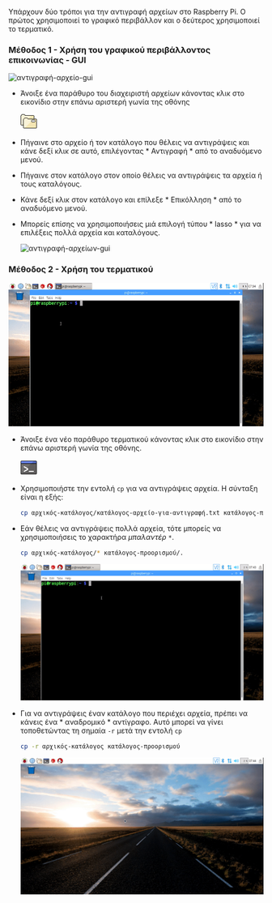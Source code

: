 Υπάρχουν δύο τρόποι για την αντιγραφή αρχείων στο Raspberry Pi. Ο πρώτος χρησιμοποιεί το γραφικό περιβάλλον και ο δεύτερος χρησιμοποιεί το τερματικό.

### Μέθοδος 1 - Χρήση του γραφικού περιβάλλοντος επικοινωνίας - GUI

![αντιγραφή-αρχείο-gui](images/copy-file-gui.gif)

- Άνοιξε ένα παράθυρο του διαχειριστή αρχείων κάνοντας κλικ στο εικονίδιο στην επάνω αριστερή γωνία της οθόνης

   ![διαχειριστής-αρχείων](images/file-manager.png)

- Πήγαινε στο αρχείο ή τον κατάλογο που θέλεις να αντιγράψεις και κάνε δεξί κλικ σε αυτό, επιλέγοντας * Αντιγραφή * από το αναδυόμενο μενού.
- Πήγαινε στον κατάλογο στον οποίο θέλεις να αντιγράψεις τα αρχεία ή τους καταλόγους.
- Κάνε δεξί κλικ στον κατάλογο και επίλεξε * Επικόλληση * από το αναδυόμενο μενού.
- Μπορείς επίσης να χρησιμοποιήσεις μιά επιλογή τύπου * lasso * για να επιλέξεις πολλά αρχεία και καταλόγους.

   ![αντιγραφή-αρχείων-gui](images/copy-files-gui.gif)


### Μέθοδος 2 - Χρήση του τερματικού

![αντιγραφή-αρχείο-cli](images/copy-file-cli.gif)

- Άνοιξε ένα νέο παράθυρο τερματικού   κάνοντας κλικ στο εικονίδιο στην επάνω αριστερή γωνία της οθόνης.

   ![τερματικό](images/terminal.png)

- Χρησιμοποιήστε την εντολή `cp` για να αντιγράψεις αρχεία. Η σύνταξη είναι η εξής:

   ~~~bash
   cp αρχικός-κατάλογος/κατάλογος-αρχείο-για-αντιγραφή.txt κατάλογος-προορισμού/.
   ~~~

- Εάν θέλεις να αντιγράψεις πολλά αρχεία, τότε μπορείς να χρησιμοποιήσεις το χαρακτήρα *μπαλαντέρ* ` * `.

   ~~~bash
   cp αρχικός-κατάλογος/* κατάλογος-προορισμού/.
   ~~~

   ![αντιγραφή-αρχεία-cli](images/copy-files-cli.gif)

- Για να αντιγράψεις έναν κατάλογο που περιέχει αρχεία, πρέπει να κάνεις ένα * αναδρομικό * αντίγραφο. Αυτό μπορεί να γίνει τοποθετώντας τη σημαία ` -r ` μετά την εντολή ` cp `

   ~~~bash
   cp -r αρχικός-κατάλογος κατάλογος-προορισμού
   ~~~

   ![αντιγραφή-κατάλογος-cli](images/copy-directory-cli.gif)
